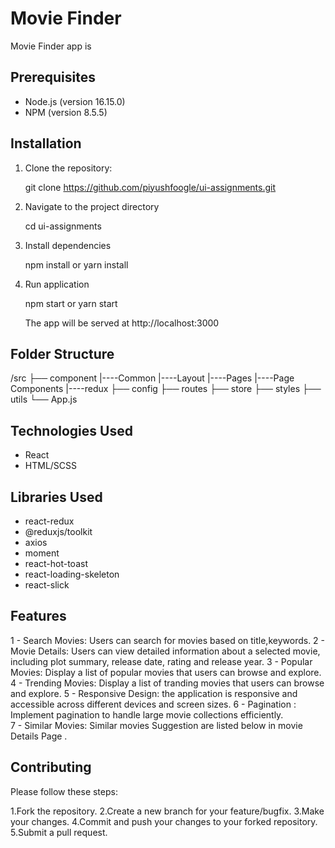 # Movie Finder

Movie Finder app is

## Prerequisites

- Node.js (version 16.15.0)
- NPM (version 8.5.5)

## Installation

1. Clone the repository:

   git clone https://github.com/piyushfoogle/ui-assignments.git

2. Navigate to the project directory

   cd ui-assignments

3. Install dependencies

   npm install or yarn install

4. Run application

   npm start or yarn start

   The app will be served at http://localhost:3000

## Folder Structure

/src
├── component
   |----Common
   |----Layout
   |----Pages
         |----Page Components
         |----redux
├── config
├── routes
├── store
├── styles
├── utils
└── App.js

## Technologies Used

- React
- HTML/SCSS

## Libraries Used

   - react-redux
   - @reduxjs/toolkit
   - axios
   - moment
   - react-hot-toast
   - react-loading-skeleton
   - react-slick

## Features

1 - Search Movies: Users can search for movies based on title,keywords.
2 - Movie Details: Users can view detailed information about a selected movie, including plot summary, release date, rating and release year.
3 - Popular Movies: Display a list of popular movies that users can browse and explore.
4 - Trending Movies: Display a list of tranding movies that users can browse and explore.
5 - Responsive Design: the application is responsive and accessible across different devices and screen sizes.
6 - Pagination : Implement pagination to handle large movie collections efficiently.   
7 - Similar Movies: Similar movies Suggestion are listed below in movie Details Page  .

## Contributing

Please follow these steps:

1.Fork the repository.
2.Create a new branch for your feature/bugfix.
3.Make your changes.
4.Commit and push your changes to your forked repository.
5.Submit a pull request.
